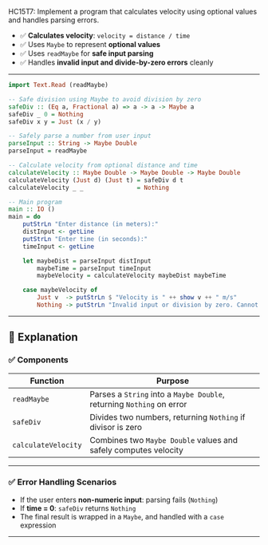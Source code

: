 HC15T7: Implement a program that calculates velocity using optional values and handles parsing errors.

* ✅ **Calculates velocity**: `velocity = distance / time`
* ✅ Uses `Maybe` to represent **optional values**
* ✅ Uses `readMaybe` for **safe input parsing**
* ✅ Handles **invalid input and divide-by-zero errors** cleanly

---



```haskell
import Text.Read (readMaybe)

-- Safe division using Maybe to avoid division by zero
safeDiv :: (Eq a, Fractional a) => a -> a -> Maybe a
safeDiv _ 0 = Nothing
safeDiv x y = Just (x / y)

-- Safely parse a number from user input
parseInput :: String -> Maybe Double
parseInput = readMaybe

-- Calculate velocity from optional distance and time
calculateVelocity :: Maybe Double -> Maybe Double -> Maybe Double
calculateVelocity (Just d) (Just t) = safeDiv d t
calculateVelocity _ _               = Nothing

-- Main program
main :: IO ()
main = do
    putStrLn "Enter distance (in meters):"
    distInput <- getLine
    putStrLn "Enter time (in seconds):"
    timeInput <- getLine

    let maybeDist = parseInput distInput
        maybeTime = parseInput timeInput
        maybeVelocity = calculateVelocity maybeDist maybeTime

    case maybeVelocity of
        Just v  -> putStrLn $ "Velocity is " ++ show v ++ " m/s"
        Nothing -> putStrLn "Invalid input or division by zero. Cannot compute velocity."
```

---

## 📘 Explanation

### ✅ Components

| Function            | Purpose                                                               |
| ------------------- | --------------------------------------------------------------------- |
| `readMaybe`         | Parses a `String` into a `Maybe Double`, returning `Nothing` on error |
| `safeDiv`           | Divides two numbers, returning `Nothing` if divisor is zero           |
| `calculateVelocity` | Combines two `Maybe Double` values and safely computes velocity       |

---

### ✅ Error Handling Scenarios

* If the user enters **non-numeric input**: parsing fails (`Nothing`)
* If **time = 0**: `safeDiv` returns `Nothing`
* The final result is wrapped in a `Maybe`, and handled with a `case` expression

---

